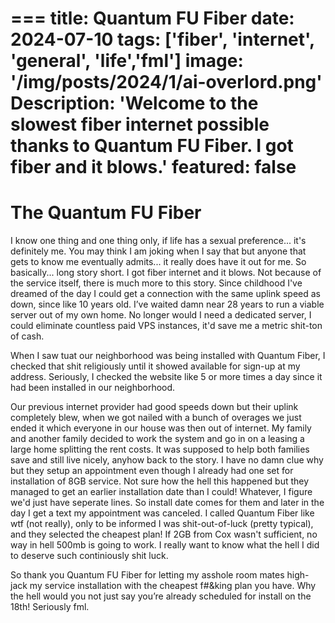 ===
title: Quantum FU Fiber
date: 2024-07-10 
tags: ['fiber', 'internet', 'general', 'life','fml']
image: '/img/posts/2024/1/ai-overlord.png'
Description: 'Welcome to the slowest fiber internet possible thanks to Quantum FU Fiber. I got fiber and it blows.'
featured: false
===

# The Quantum FU Fiber	
I know one thing and one thing only, if life has a sexual preference... it's definitely me. You may think I am joking when I say that but anyone that gets to know me eventually admits... it really does have it out for me. So basically... long story short. I got fiber internet and it blows. Not because of the service itself, there is much more to this story. Since childhood I've dreamed of the day I could get a connection with the same uplink speed as down, since like 10 years old. I’ve waited damn near 28 years to run a viable server out of my own home. No longer would I need a dedicated server, I could eliminate countless paid VPS instances, it'd save me a metric shit-ton of cash.

When I saw tuat our neighborhood was being installed with Quantum Fiber, I checked that shit religiously until it showed available for sign-up at my address. Seriously, I checked the website like 5 or more times a day since it had been installed in our neighborhood. 

Our previous internet provider had good speeds down but their uplink completely blew, when we got nailed with a bunch of overages we just ended it which everyone in our house was then out of internet. My family and another family decided to work the system and go in on a leasing a large home splitting the rent costs. It was supposed to help both families save and still live nicely, anyhow back to the story. I have no damn clue why but they setup an appointment even though I already had one set for installation of 8GB service. Not sure how the hell this happened but they managed to get an earlier installation date than I could! Whatever, I figure we'd just have seperate lines. So install date comes for them and later in the day I get a text my appointment was canceled. I called Quantum Fiber like wtf (not really), only to be informed I was shit-out-of-luck (pretty typical), and they selected the cheapest plan! If 2GB from Cox wasn't sufficient, no way in hell 500mb is going to work. I really want to know what the hell I did to deserve such continiously shit luck. 

So thank you Quantum FU Fiber for letting my asshole room mates high-jack my service installation with the cheapest f#&king plan you have. Why the hell would you not just say you’re already scheduled for install on the 18th! Seriously fml.
